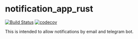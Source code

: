 # notification_app_rust

[![Build Status](https://github.com/ddboline/notification_app_rust/workflows/Rust/badge.svg?branch=main)](https://github.com/ddboline/notification_app_rust/actions?branch=main)
[![codecov](https://codecov.io/gh/ddboline/notification_app_rust/branch/main/graph/badge.svg)](https://codecov.io/gh/ddboline/notification_app_rust)


This is intended to allow notifications by email and telegram bot.
